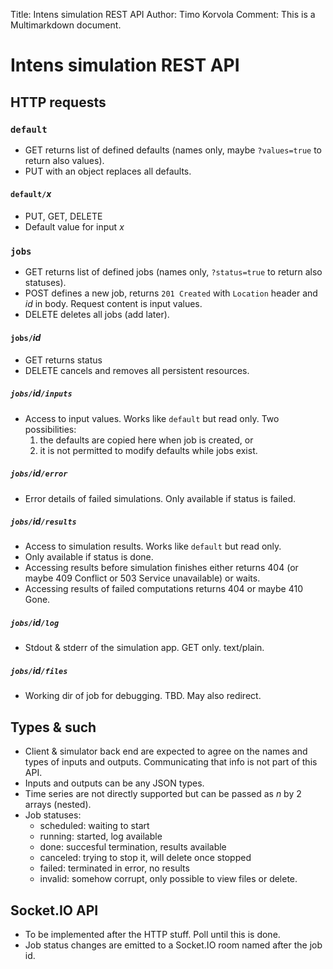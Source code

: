 Title: Intens simulation REST API
Author: Timo Korvola
Comment: This is a Multimarkdown document.

# Intens simulation REST API

## HTTP requests

### `default`

- GET returns list of defined defaults (names only, maybe
  `?values=true` to return also values).
- PUT with an object replaces all defaults.

#### `default/`*x*

- PUT, GET, DELETE
- Default value for input *x*

### `jobs`

- GET returns list of defined jobs (names only, `?status=true` to
  return also statuses).
- POST defines a new job, returns `201 Created` with `Location` header
  and *id* in body.  Request content is input values.
- DELETE deletes all jobs (add later).

#### `jobs/`*id*

- GET returns status
- DELETE cancels and removes all persistent resources.

##### `jobs/`*id*`/inputs`

- Access to input values.  Works like `default` but read only.  Two
  possibilities:
    1. the defaults are copied here when job is created, or
    2. it is not permitted to modify defaults while jobs exist.

##### `jobs/`*id*`/error`

- Error details of failed simulations.  Only available if status is
  failed.

##### `jobs/`*id*`/results`

- Access to simulation results.  Works like `default` but read only.
- Only available if status is done.
- Accessing results before simulation finishes either returns 404 (or
  maybe 409 Conflict or 503 Service unavailable) or waits.
- Accessing results of failed computations returns 404 or maybe 410 Gone.

##### `jobs/`*id*`/log`

- Stdout & stderr of the simulation app.  GET only.  text/plain.

##### `jobs/`*id*`/files`

- Working dir of job for debugging.  TBD.  May also redirect.

## Types & such

- Client & simulator back end are expected to agree on the names and
  types of inputs and outputs.  Communicating that info is not part of
  this API.
- Inputs and outputs can be any JSON types.
- Time series are not directly supported but can be passed as *n* by 2
  arrays (nested).
- Job statuses:
    * scheduled: waiting to start
    * running: started, log available
    * done: succesful termination, results available
    * canceled: trying to stop it, will delete once stopped
    * failed: terminated in error, no results
    * invalid: somehow corrupt, only possible to view files or delete.

## Socket.IO API

- To be implemented after the HTTP stuff.  Poll until this is done.
- Job status changes are emitted to a Socket.IO room named after the
  job id.
